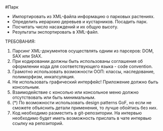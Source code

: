 #Парк

- Импортировать из XML-файла информацию о парковых растениях.
- Определить иерархию деревьев и кустарников. Посадить парк.
- Посчитать число насаждений и их общую высоту.
- Результаты экспортировать в XML-файл.

ТРЕБОВАНИЯ:
1. Парсинг XML-документов осуществлять одним из парсеров: DOM, SAX или StAX.
2. При кодировании должны быть использованы соглашения об оформлении кода для соответствующего языка - code convention.
3. Грамотно использовать возможности ООП: классы, наследование, полиморфизм, инкапсуляция.
4. Не использовать графический интерфейс! Приложение должно быть консольным.
5. Взаимодействие с консолью или консольное меню должно отсутствовать или быть минимальным.
6. (*) По возможности использовать design patterns GoF, но если не сможете объяснить детали применения, то лучше обойтись без них.
7. Код необходимо разместить в git-репозитории. На интервью необходимо будет иметь возможность прислать в чате интервью ссылку на репозиторий.